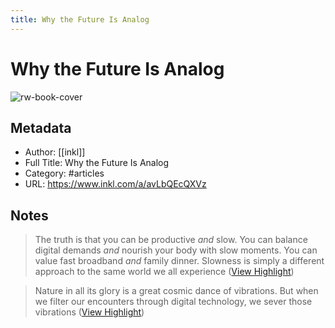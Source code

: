 ```yaml
---
title: Why the Future Is Analog
---
```

# Why the Future Is Analog

![rw-book-cover](https://d2metu7p3j9v4v.cloudfront.net/s3/article/lead_image/17133136/Sax_Analog_cg_1800.jpg)

## Metadata
- Author: [[inkl]]
- Full Title: Why the Future Is Analog
- Category: #articles
- URL: https://www.inkl.com/a/avLbQEcQXVz

## Notes
> The truth is that you can be productive *and* slow. You can balance digital demands *and* nourish your body with slow moments. You can value fast broadband *and* family dinner. Slowness is simply a different approach to the same world we all experience ([View Highlight](https://read.readwise.io/read/01gmhpadfynwkbkyk5ypmjgpm5))

> Nature in all its glory is a great cosmic dance of vibrations. But when we filter our encounters through digital technology, we sever those vibrations ([View Highlight](https://read.readwise.io/read/01gmhpf1v2rdpy50tvq0s46jqy))

